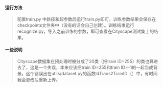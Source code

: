#### 运行方法

> 配置train.py 中路径和超参数后运行train.py即可，训练参数结果会保存在checkpoints文件夹中（没有的话会自己创建）。训练结束运行recognize.py，导入之前训练的参数，即可查看在Cityscape测试集上的结果。

#### 一些说明

> Cityscape数据集在预处理时被分成了20类（把train ID=255）的类也算进去了，这是一个失误，本来应该把train ID=255和train ID=-1的一起当成背景。这个错误出在utils/dataset.py的函数IdTrans2TrainID（）中，有时间我会更改后重新上传。
